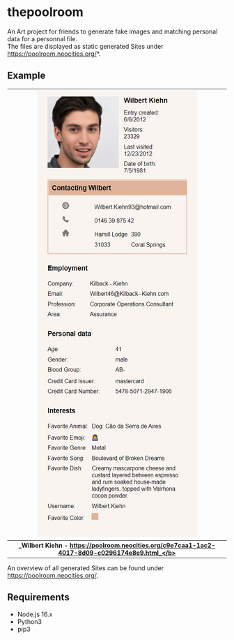 # thepoolroom

An Art project for friends to generate fake images and matching personal data for a personnal file. <br/>
The files are displayed as static generated Sites under https://poolroom.neocities.org/*.

## Example

|                            ![sampleFile.png](./misc/sampleFile.png)                             |
| :-----------------------------------------------------------------------------------------------: |
| <b>_Wilbert Kiehn - https://poolroom.neocities.org/c9e7caa1-1ac2-4017-8d09-c0296174e8e9.html_</b> |

An overview of all generated Sites can be found under https://poolroom.neocities.org/.

## Requirements

- Node.js 16.x
- Python3
- pip3
